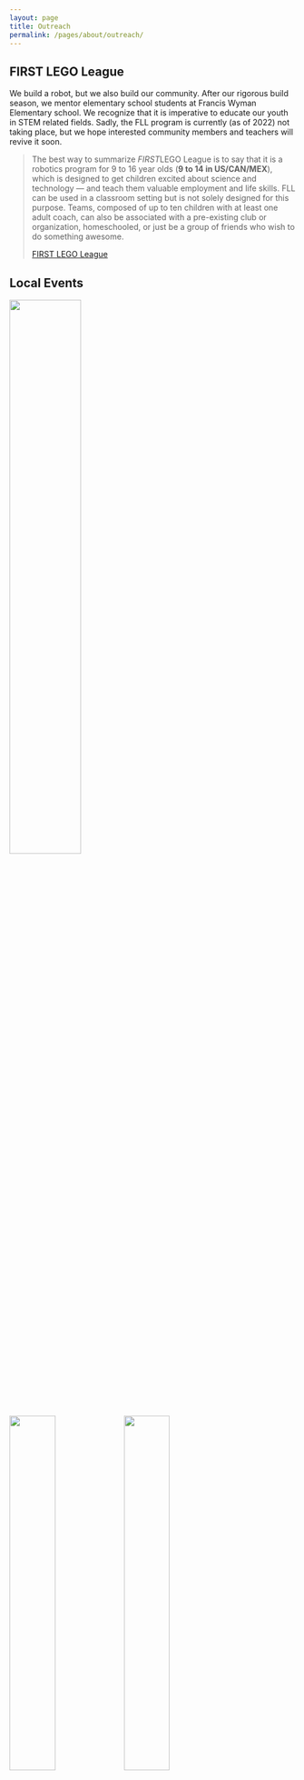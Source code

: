 ```yaml
---
layout: page
title: Outreach
permalink: /pages/about/outreach/
---
```

<div class="entry-content" itemprop="text">
  <div class="row ruled row-flex-col">
    <h2>FIRST LEGO League</h2>
    <p>We build a robot, but we also build our community. After our rigorous build season, we mentor elementary school students at Francis Wyman Elementary school. We recognize that it is imperative to educate our youth in STEM related fields. Sadly, the FLL program is currently (as of 2022) not taking place, but we hope interested community members and teachers will revive it soon.</p>
    <blockquote>
      <p>The best way to summarize <em>FIRST</em>LEGO League is to say that it is a robotics program for 9 to 16 year olds (<strong>9 to 14 in US/CAN/MEX</strong>), which is designed to get children excited about science and technology &#8212; and teach them valuable employment and life skills. FLL can be used in a classroom setting but is not solely designed for this purpose. Teams, composed of up to ten children with at least one adult coach, can also be associated with a pre-existing club or organization, homeschooled, or just be a group of friends who wish to do something awesome.</p>
      <footer><a href="http://www.firstlegoleague.org/about">FIRST LEGO League</a>
      </footer>
    </blockquote>
  </div>

  <h2>Local Events</h2>
  <p><img class="" src="http://farm3.staticflickr.com/2834/12213720093_ed9b60b6a5_z.jpg" width="50%" data-fancybox /></p>
  <p><img class="img-responsive" src="{{site.baseurl}}/images/uploads/2015/07/FB_IMG_1436115586029.jpg" width="40%" data-fancybox><img class="img-responsive" src="{{site.baseurl}}/images/uploads/2015/07/20150704_112744.jpg" width="40%" data-fancybox></p>
  <p>When Celebrate Burlington Day at the Burlington Town Common and the Fourth of July Parade come around, we showcase our robot as part of a fun community program. We drive around our robot, explain our build process, help children build and launch foam rockets, and talk about our club with intrigued onlookers all in the name of fun.</p>
  <p><iframe width="600" height="400" src="https://www.youtube.com/embed/QJ-NHMwnKKk?feature=oembed&amp;wmode=opaque" frameborder="0" allow="autoplay; encrypted-media" allowfullscreen data-fancybox></iframe></p>
</div>
